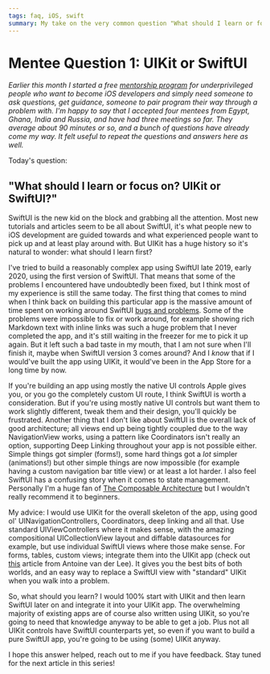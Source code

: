```yaml
---
tags: faq, iOS, swift
summary: My take on the very common question "What should I learn or focus on? UIKit or SwiftUI?"
---
```


# Mentee Question 1: UIKit or SwiftUI
*Earlier this month I started a free [mentorship program](/mentor/) for underprivileged people who want to become iOS developers and simply need someone to ask questions, get guidance, someone to pair program their way through a problem with. I'm happy to say that I accepted four mentees from Egypt, Ghana, India and Russia, and have had three meetings so far. They average about 90 minutes or so, and a bunch of questions have already come my way. It felt useful to repeat the questions and answers here as well.*

Today's question:

## "What should I learn or focus on? UIKit or SwiftUI?"

SwiftUI is the new kid on the block and grabbing all the attention. Most new tutorials and articles seem to be all about SwiftUI, it's what people new to iOS development are guided towards and what experienced people want to pick up and at least play around with. But UIKit has a huge history so it's natural to wonder: what should I learn first?

I've tried to build a reasonably complex app using SwiftUI late 2019, early 2020, using the first version of SwiftUI. That means that some of the problems I encountered have undoubtedly been fixed, but I think most of my experience is still the same today. The first thing that comes to mind when I think back on building this particular app is the massive amount of time spent on working around SwiftUI [bugs and problems](/articles/2020/swiftui-review/). Some of the problems were impossible to fix or work around, for example showing rich Markdown text with inline links was such a huge problem that I never completed the app, and it's still waiting in the freezer for me to pick it up again. But it left such a bad taste in my mouth, that I am not sure when I'll finish it, maybe when SwiftUI version 3 comes around? And I *know* that if I would've built the app using UIKit, it would've been in the App Store for a long time by now.

If you're building an app using mostly the native UI controls Apple gives you, or you go the completely custom UI route, I think SwiftUI is worth a consideration. But if you're using mostly native UI controls but want them to work slightly different, tweak them and their design, you'll quickly be frustrated. Another thing that I don't like about SwiftUI is the overall lack of good architecture; all views end up being tightly coupled due to the way NavigationView works, using a pattern like Coordinators isn't really an option, supporting Deep Linking throughout your app is not possible either. Simple things got simpler (forms!), some hard things got a *lot* simpler (animations!) but other simple things are now impossible (for example having a custom navigation bar title view) or at least a lot harder. I also feel SwiftUI has a confusing story when it comes to state management. Personally I'm a huge fan of [The Composable Architecture](https://github.com/pointfreeco/swift-composable-architecture) but I wouldn't really recommend it to beginners. 

My advice: I would use UIKit for the overall skeleton of the app, using good ol' UINavigationControllers, Coordinators, deep linking and all that. Use standard UIViewControllers where it makes sense, with the amazing compositional UICollectionView layout and diffable datasources for example, but use individual SwiftUI views where those make sense. For forms, tables, custom views; integrate them into the UIKit app (check out [this](https://www.avanderlee.com/swiftui/integrating-swiftui-with-uikit/) article from Antoine van der Lee). It gives you the best bits of both worlds, and an easy way to replace a SwiftUI view with "standard" UIKit when you walk into a problem.

So, what should you learn? I would 100% start with UIKit and then learn SwiftUI later on and integrate it into your UIKit app. The overwhelming majority of existing apps are of course also written using UIKit, so you're going to need that knowledge anyway to be able to get a job. Plus not all UIKit controls have SwiftUI counterparts yet, so even if you want to build a pure SwiftUI app, you're going to be using (some) UIKit anyway.

I hope this answer helped, reach out to me if you have feedback. Stay tuned for the next article in this series!
